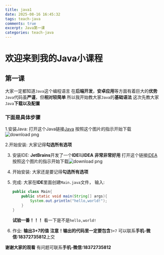 ```yaml
---
title: java1
date: 2025-08-16 16:45:32
tags: teach-java
comments: true
excerpt: Java第一课
categories: teach-java
---
```


# 欢迎来到我的Java小课程

## 第一课

大家一定都知道`Java`这个编程语言
在**后端开发**，**安卓应用**等方面有着巨大的**优势**
`Java`代码虽**严谨**，但**相对较简单**
所以我开始教大家`Java`的**基础语法**
这次先教大家`Java`**下载以及配置**

### 下面是具体步骤

1.安装Java:
	打开这个Java链接[Java](https://java.com)
	按照这个图片的指示开始下载![download png](https://wushicheems.github.io/1/javad.png)

2.开始安装:
	大家记得**勾选所有选项**

3. 安装IDE:
   **JetBrains**开发了一个**IDE**叫**IDEA**
   **非常非常好用**
   打开这个链接[IDEA](https://jetbrains.com/idea)
   按照这个图片的指示开始下载![download png](https://wushicheems.github.io/1/ideado.png)
   
4. 开始安装:
   大家还是要记得**勾选所有选项**
   
5. 完成:
   大家在**IDE**里面创建`Main.java`文件，
   输入:
   ```java
   public class Main{
       public static void main(String[] args){
	       System.out.println("hello,world!");
       }
   }
   ```
   
   **试验一番！！！**
   看一下是不是`hello,world!`
   
6. 作业:
   **输出3+7的值**
   **注意！输出的代码里一定要包含**`3+7`
   可以联系**手机-微信:18372735812**上交
   
**谢谢大家的观看**
有问题可联系**手机-微信:18372735812**